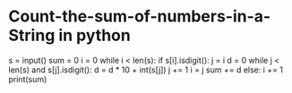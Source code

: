 # Count-the-sum-of-numbers-in-a-String in python
s = input()
sum = 0
i = 0
while i < len(s):
    if s[i].isdigit():
        j = i
        d = 0
        while j < len(s) and s[j].isdigit():
            d = d * 10 + int(s[j])
            j += 1
            i = j
                sum += d
          else:
                i += 1
        print(sum)

